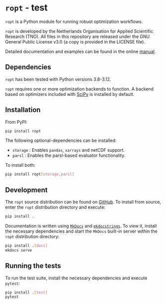 # `ropt` - test
`ropt` is a Python module for running robust optimization workflows.

`ropt` is developed by the Netherlands Organisation for Applied Scientific
Research (TNO). All files in this repository are released under the GNU General
Public License v3.0 (a copy is provided in the LICENSE file).

Detailed documentation and examples can be found in the online
[manual](https://tno-ropt.github.io/ropt/).

## Dependencies
`ropt` has been tested with Python versions 3.8-3.12.

`ropt` requires one or more optimization backends to function. A backend based
on optimizers included with [SciPy](https://scipy.org/) is installed by default.

## Installation
From PyPI:
```bash
pip install ropt
```

The following optional-dependencies can be installed:

- `storage` : Enables `pandas`, `xarrays` and netCDF support.
- `parsl`   : Enables the parsl-based evaluator functionality.

To install both:
```bash
pip install ropt[storage,parsl]
```


## Development
The `ropt` source distribution can be found on
[GitHub](https://github.com/tno-ropt/ropt). To install from source, enter the
`ropt` distribution directory and execute:

```bash
pip install .
```

Documentation is written using [`MkDocs`](https://www.mkdocs.org/) and
[`mkdocstrings`](https://mkdocstrings.github.io/). To view it, install the
necessary dependencies and start the `MkDocs` built-in server within the `ropt`
distribution directory:

```bash
pip install .[docs]
mkdocs serve
```

## Running the tests
To run the test suite, install the necessary dependencies and execute `pytest`:

```bash
pip install .[test]
pytest
```
